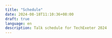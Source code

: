 ```yaml
---
title: "Schedule"
date: 2024-08-18T11:10:36+08:00
draft: true
language: en
description: Talk schedule for TechExeter 2024
---
```

